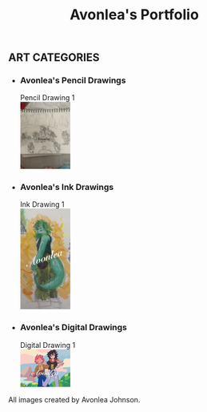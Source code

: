 <!--HERE IS THE DOCTYPE-->
<!DOCTYPE html>
<html lang="en">

  <!--HERE IS THE HEAD-->
  <head>
    <title>Avonlea</title>
  </head>

<!--HERE IS THE BODY-->
<body>

  <!--HERE IS FIRST SEMANTIC ELEMENT-->
  <header>
    <!--HERE IS THE SECOND SEMANTIC ELEMENT-->
    <h1>Avonlea's Portfolio</h1>
  </header>
  <!--HERE IS THE THIRD SEMANTIC ELEMENT-->
  <main>
    <!--HERE IS THE LIST WITH 3 ITEMS-->
    <section>
      <h2>ART CATEGORIES</h2>
        <ul>
          <!--PENCIL-->
          <li>
            <h3>Avonlea's Pencil Drawings</h3>
            <p>Pencil Drawing 1<br>
            <a href="https://raw.githubusercontent.com/iteratingrachel/iteratingrachel.github.io/refs/heads/main/AvPencil1.jpg"> <img src="https://raw.githubusercontent.com/iteratingrachel/iteratingrachel.github.io/main/AvPencil1.jpg" alt="Pencil Drawing 1" style="width:100px"></a>
            </p>
            </li> 
          <!--INK-->
          <li>
            <h3>Avonlea's Ink Drawings</h3>
            <p>Ink Drawing 1<br>
            <a href="https://raw.githubusercontent.com/iteratingrachel/iteratingrachel.github.io/main/AvInk1.jpg"><img src="https://raw.githubusercontent.com/iteratingrachel/iteratingrachel.github.io/main/AvInk1.jpg" alt="Ink Drawing 1" style="width:100px"></a>
            </p>
          </li>
          <!--DIGITAL-->
          <li>
            <h3>Avonlea's Digital Drawings</h3>
            <p>Digital Drawing 1<br> 
              <a href="https://github.com/iteratingrachel/iteratingrachel.github.io/main/AvDigital1.jpg"><img src="https://raw.githubusercontent.com/iteratingrachel/iteratingrachel.github.io/main/AvDigital1.jpg" alt="Digital Drawing 1"
         style="width:100px"></a>
            </p>
         </li>
      </ul>
  </section>
  </main>

<footer> 
  <p>All images created by Avonlea Johnson.</p>
</footer>
</body>

</html>
